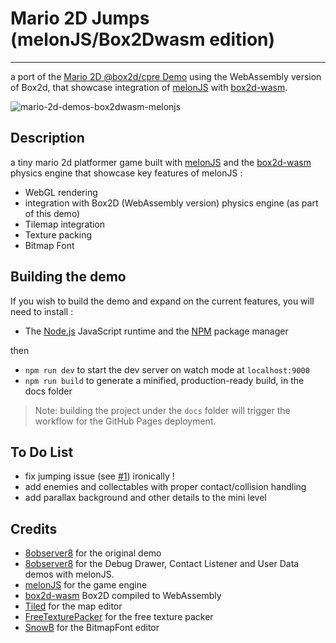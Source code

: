 # Mario 2D Jumps (melonJS/Box2Dwasm edition)
--------------------------------------
a port of the [Mario 2D @box2d/cpre Demo](https://github.com/obiot/mario-2d-jumps-box2dcore-melonjs) using the WebAssembly version of Box2d, that showcase integration of [melonJS](http://melonjs.org) with [box2d-wasm](https://github.com/Birch-san/box2d-wasm).

![mario-2d-demos-box2dwasm-melonjs](https://github.com/obiot/mario-2d-jumps-box2dwasm-melonjs/assets/4033090/18cd8255-172f-4340-99c6-78e430a0ac37)

Description
-------------------------------------------------------------------------------
a tiny mario 2d platformer game built with [melonJS](http://melonjs.org) and the [box2d-wasm](https://github.com/Birch-san/box2d-wasm) physics engine that showcase key features of melonJS :
* WebGL rendering
* integration with Box2D (WebAssembly version) physics engine (as part of this demo)
* Tilemap integration
* Texture packing
* Bitmap Font

Building the demo
-------------------------------------------------------------------------------

If you wish to build the demo and expand on the current features, you will need to install :

- The [Node.js](http://nodejs.org/) JavaScript runtime and the [NPM](https://npmjs.org/) package manager

then 
- `npm run dev` to start the dev server on watch mode at `localhost:9000`
- `npm run build` to generate a minified, production-ready build, in the docs folder

> Note: building the project under the `docs` folder will trigger the workflow for the GitHub Pages deployment.

To Do List
-------------------------------------------------------------------------------
- fix jumping issue (see [#1](https://github.com/obiot/mario-2d-jumps-box2dcore-melonjs/issues/1)) ironically !
- add enemies and collectables with proper contact/collision handling
- add parallax background and other details to the mini level

Credits
-------------------------------------------------------------------------------
- [8observer8](https://8observer8.github.io) for the original demo
- [8observer8](https://github.com/8Observer8/falling-box-contact-listener-user-data-box2dwasm-melonjs-js) for the Debug Drawer, Contact Listener and User Data demos with melonJS.
- [melonJS](http://melonjs.org) for the game engine
- [box2d-wasm](https://www.npmjs.com/package/box2d-wasm) Box2D compiled to WebAssembly
- [Tiled](https://www.mapeditor.org/) for the map editor
- [FreeTexturePacker](http://free-tex-packer.com) for the free texture packer
- [SnowB](https://snowb.org) for the BitmapFont editor
